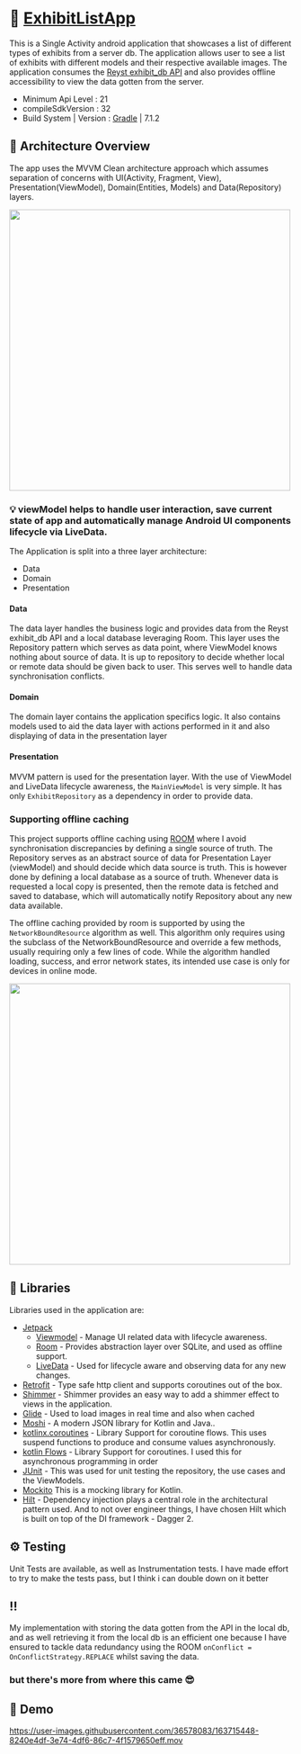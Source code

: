 
# 📱 [ExhibitListApp](https://github.com/timmyCoder/ExhibitListApp/blob/master/app-debug.apk) 

This is a Single Activity android application that showcases a list of different types of exhibits from a server db. The application allows user to see a list of exhibits with different models and their respective available images. The application consumes
the [Reyst exhibit_db API](https://my-json-server.typicode.com/Reyst/exhibit_db/list) and also provides offline accessibility to view the data gotten from the server.


- Minimum Api Level : 21
- compileSdkVersion : 32
- Build System | Version : [Gradle](https://gradle.org/) | 7.1.2

## :scroll: Architecture Overview 
The app uses the MVVM Clean architecture approach which assumes separation of concerns with UI(Activity, Fragment, View), Presentation(ViewModel), Domain(Entities, Models) and Data(Repository) layers. 

<img src="https://developer.android.com/topic/libraries/architecture/images/final-architecture.png" width=500/>
<br>

### 💡 viewModel helps to handle user interaction, save current state of app and automatically manage Android UI components lifecycle via LiveData.


The Application is split into a three layer architecture:

- Data
- Domain
- Presentation

#### Data

The data layer handles the business logic and provides data from the
Reyst exhibit_db API and a local database leveraging Room. This layer uses the 
Repository pattern which serves as data point, where ViewModel knows nothing about source of data. 
It is up to repository to decide whether local or remote data should be given back to user. 
This serves well to handle data synchronisation conflicts.


#### Domain

The domain layer contains the application specifics logic. It also contains models used to aid the data layer with 
actions performed in it and also displaying of data in the presentation layer


#### Presentation

MVVM pattern is used for the presentation layer. With the use of ViewModel and LiveData lifecycle awareness, the 
```MainViewModel``` is very simple. It has only ```ExhibitRepository``` as a dependency in order to provide data.


### Supporting offline caching

This project supports offline caching using [ROOM](https://developer.android.com/training/data-storage/room) where I avoid synchronisation discrepancies by defining a single source of truth. The Repository serves as an abstract source of data for Presentation Layer (viewModel) and should decide which data source is truth. This is however done by defining a local database as a source of truth. Whenever data is requested a local copy is presented, then the remote data is fetched and saved to database, which will automatically notify Repository about any new data available.

The offline caching provided by room is supported by using the ```NetworkBoundResource``` algorithm as well. This algorithm only requires using the subclass of the NetworkBoundResource and override a few methods, usually requiring only a few lines of code.
While the algorithm handled loading, success, and error network states, its intended use case is only for devices in online mode. 

<img src="https://user-images.githubusercontent.com/36578083/163714871-f771b5b3-c420-4c3b-be80-8e8e61f72b92.png" width=500/>


## 🧰 Libraries

Libraries used in the application are:

- [Jetpack](https://developer.android.com/jetpack)
  - [Viewmodel](https://developer.android.com/topic/libraries/architecture/viewmodel) - Manage UI related data with lifecycle awareness.
  - [Room](https://developer.android.com/training/data-storage/room) - Provides abstraction layer over SQLite, and used as offline support.
  - [LiveData](https://developer.android.com/topic/libraries/architecture/livedata) - Used for lifecycle aware and observing data for any new changes.
- [Retrofit](https://square.github.io/retrofit/) - Type safe http client and supports coroutines out of the box.
- [Shimmer](https://facebook.github.io/shimmer-android/) - Shimmer provides an easy way to add a shimmer effect to views in the application.
- [Glide](https://github.com/bumptech/glide) - Used to load images in real time and also when cached
- [Moshi](https://github.com/square/moshi) - A modern JSON library for Kotlin and Java..
- [kotlinx.coroutines](https://github.com/Kotlin/kotlinx.coroutines) - Library Support for coroutine flows. This uses suspend functions to produce and consume values asynchronously.
- [kotlin Flows](https://developer.android.com/kotlin/flow) - Library Support for coroutines. I used this for asynchronous programming in order
- [JUnit](https://junit.org/junit4/) - This was used for unit testing the repository, the use cases and the ViewModels.
- [Mockito](https://developer.android.com/training/testing/unit-testing/local-unit-tests) This is a mocking library for Kotlin.
- [Hilt](https://dagger.dev/hilt/) - Dependency injection plays a central role in the architectural pattern used.
And to not over engineer things, I have chosen Hilt which is built on top of the DI framework - Dagger 2.

## ⚙ Testing

Unit Tests are available, as well as Instrumentation tests. I have made effort to try to make the tests pass, but I think i can double down on it better

## ‼️ 

My implementation with storing the data gotten from the API in the local db, and as well retrieving it from the local db is an efficient one because I have ensured to tackle data redundancy using the ROOM ```onConflict = OnConflictStrategy.REPLACE```
whilst saving the data.

### but there's more from where this came 😎

## 🎥 Demo

https://user-images.githubusercontent.com/36578083/163715448-8240e4df-3e74-4df6-86c7-4f1579650eff.mov


